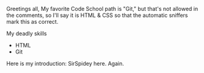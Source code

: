 Greetings all, 
My favorite Code School path is "Git," but that's not allowed in the comments, 
so I'll say it is HTML & CSS so that the automatic sniffers mark this as correct.

My deadly skills
* HTML
* Git
 
Here is my introduction: 
SirSpidey here.
Again.